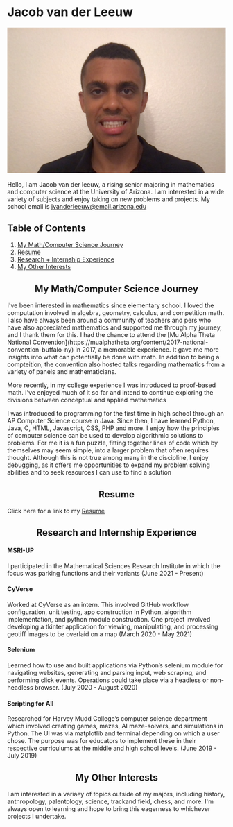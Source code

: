 # Jacob van der Leeuw
<img src="https://github.com/jvanderleeuw/jvanderleeuw.github.io/blob/main/Jacob_Photo.jpg" alt="Jacob" class="inline"/>

Hello, I am Jacob van der leeuw, a rising senior majoring in mathematics and computer science at the University of Arizona. I am interested in a wide variety of subjects and enjoy taking on new problems and projects. My school email is jvanderleeuw@email.arizona.edu

## Table of Contents

1. [My Math/Computer Science Journey](#Math/CS)
2. [Resume](#Resume)
3. [Research + Internship Experience](#Experience)
4. [My Other Interests](#Interests)

<h2 align="center">My Math/Computer Science Journey <a name="Math/CS"/></h2>
I've been interested in mathematics since elementary school. I loved the computation involved in algebra, geometry, calculus, and competition math. I also have always been around a community of teachers and pers who have also appreciated mathematics and supported me through my journey, and I thank them for this. I had the chance to attend the [Mu Alpha Theta National Convention](https://mualphatheta.org/content/2017-national-convention-buffalo-ny) in 2017, a memorable experience. It gave me more insights into what can potentially be done with math. In addition to being a compteition, the convention also hosted talks regarding mathematics from a variety of panels and mathematicians.

More recently, in my college experience I was introduced to proof-based math. I've enjoyed much of it so far and intend to continue exploring the divisions between conceptual and applied mathematics

I was introduced to programming for the first time in high school through an AP Computer Science course in Java. Since then, I have learned Python, Java, C, HTML, Javascript, CSS, PHP and more. I enjoy how the principles of computer science can be used to develop algorithmic solutions to problems. For me it is a fun puzzle, fitting together lines of code which by themselves may seem simple, into a larger problem that often requires thought. Although this is not true among many in the discipline, I enjoy debugging, as it offers me opportunities to expand my problem solving abilities and to seek resources I can use to find a solution 

<h2 align="center">Resume <a name="Resume"/></h2>
Click here for a link to my <a href="https://github.com/jvanderleeuw/jvanderleeuw.github.io/blob/main/Jacob_Resume.pdf">
Resume
</a>


<h2 align="center">Research and Internship Experience<a name="Research"/></h2>

#### MSRI-UP
I participated in the Mathematical Sciences Research Institute in which the focus was parking functions and their variants
(June 2021 - Present)

#### CyVerse
Worked at CyVerse as an intern. This involved GitHub workflow configuration, unit testing, app construction in Python, algorithm implementation, and python module construction. One project involved developing a tkinter application for viewing, manipulating, and processing geotiff images to be overlaid on a map
(March 2020 - May 2021)

#### Selenium
Learned how to use and built applications via Python’s selenium module for navigating websites, generating and parsing input, web scraping, and performing click events. Operations could take place via a headless or non-headless browser. 
(July 2020 - August 2020)

#### Scripting for All
Researched for Harvey Mudd College’s computer science department which involved creating games, mazes, AI maze-solvers, and simulations in Python. The UI was via matplotlib and terminal depending on which a user chose. The purpose was for educators to implement these in their respective curriculums at the middle and high school levels.
(June 2019 - July 2019)

<h2 align="center">My Other Interests<a name="Interests"/></h2>
I am interested in a variaey of topics outside of my majors, including history, anthropology, palentology, science, trackand field, chess, and more. I'm always open to learning and hope to bring this eagerness to whichever projects I undertake.

